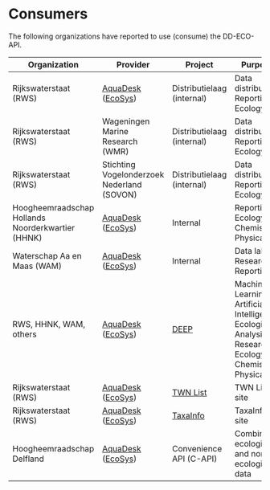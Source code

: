 # Consumers

The following organizations have reported to use (consume) the DD-ECO-API.

| Organization | Provider | Project | Purpose |
|--------------|----------|---------|---------|
| Rijkswaterstaat (RWS) | [AquaDesk](https://live.aquadesk.nl) ([EcoSys](https://www.ecosys.nl)) | Distributielaag (internal) | Data distribution, Reporting, Ecology |
| Rijkswaterstaat (RWS) | Wageningen Marine Research (WMR) | Distributielaag (internal) | Data distribution, Reporting, Ecology |
| Rijkswaterstaat (RWS) | Stichting Vogelonderzoek Nederland (SOVON) | Distributielaag (internal) | Data distribution, Reporting, Ecology |
| Hoogheemraadschap Hollands Noorderkwartier (HHNK) |[AquaDesk](https://live.aquadesk.nl) ([EcoSys](https://www.ecosys.nl)) | Internal | Reporting, Ecology, Chemistry, Physical |
| Waterschap Aa en Maas (WAM) | [AquaDesk](https://live.aquadesk.nl) ([EcoSys](https://www.ecosys.nl)) | Internal | Data lake, Research, Reporting |
| RWS, HHNK, WAM, others | [AquaDesk](https://live.aquadesk.nl) ([EcoSys](https://www.ecosys.nl)) | [DEEP](https://intodeep.ai) | Machine Learning, Artificial Intelligence, Ecological Analysis, Research, Ecology, Chemistry, Physical |
| Rijkswaterstaat (RWS) | [AquaDesk](https://live.aquadesk.nl) ([EcoSys](https://www.ecosys.nl)) | [TWN List](https://twnlist.aquadesk.nl) | TWN List site |
| Rijkswaterstaat (RWS) | [AquaDesk](https://live.aquadesk.nl) ([EcoSys](https://www.ecosys.nl)) | [TaxaInfo](https://taxainfo.aquadesk.nl) | TaxaInfo site |
| Hoogheemraadschap Delfland | [AquaDesk](https://live.aquadesk.nl) ([EcoSys](https://www.ecosys.nl)) | Convenience API (C-API) | Combine ecological and non-ecological data |
